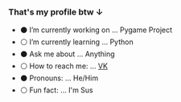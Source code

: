 ### That's my profile btw ↓


- ⚫ I’m currently working on ... Pygame Project
- ⚪ I’m currently learning ... Python
- ⚫ Ask me about ... Anything
- ⚪ How to reach me: ... [VK](https://vk.com/lookaaatmeeee)
- ⚫ Pronouns: ... He/Him
- ⚪ Fun fact: ... I'm Sus
